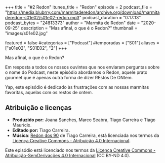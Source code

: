 +++
title = "#2 Redon"
itunes_title = "Redon"
episode = 2
podcast_file = "https://media.blubrry.com/marmitaderedon/archive.org/download/marmitaderedon-s01e02/s01e02-redon.mp3"
podcast_duration = "0:17:13"
podcast_bytes = "24813373"
author = "Marmita de Redon"
date = "2020-09-25"
description = "Mas afinal, o que é o Redon?"
thumbnail = "images/s01e02.jpg"

featured = false
#categorias = ["Podcast"]
#temporadas = ["S01"]
aliases = ["s01e02", "S01E02", "2"]
+++

Mas afinal, o que é o Redon?

Em resposta a todos os nossos ouvintes que nos enviaram perguntas sobre o nome do Podcast, 
neste episódio abordamos o Redon, 
aquele prato gourmet que é apenas outra forma de dizer REstos De ONtem.

Yap, este episódio é dedicado às frustrações com as nossas marmitas favoritas, 
aquelas com os restos de ontem.




## Atribuição e licenças
- **Produzido por:** Joana Sanches, Marco Seabra, Tiago Carreira e Tiago Maurício.
- **Editado por:** Tiago Carreira.
- **Música**: [Redon dos 90](https://archive.org/details/redon90) de Tiago Carreira, está licenciada nos termos da [Licença Creative Commons - Atribuição 4.0 Internacional](http://creativecommons.org/licenses/by/4.0/).

Este episódio está licenciado nos termos da [Licença Creative Commons - Atribuição-SemDerivações 4.0 Internacional](https://creativecommons.org/licenses/by-nd/4.0/) (CC BY-ND 4.0).

